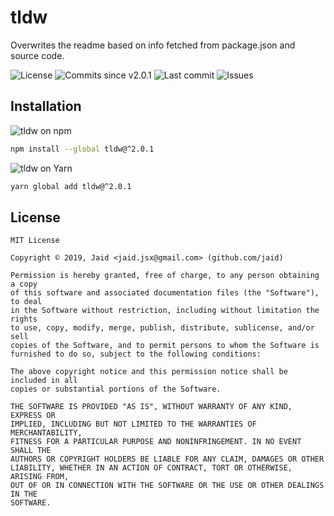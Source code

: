 # tldw


Overwrites the readme based on info fetched from package.json and source code.

![License](https://img.shields.io/github/license/Jaid/tldw?style=flat-square&color=success) ![Commits since v2.0.1](https://img.shields.io/github/commits-since/Jaid/tldw/v2.0.1?style=flat-square&logo=github&color=success) ![Last commit](https://img.shields.io/github/last-commit/Jaid/tldw?style=flat-square&logo=github&color=red) ![Issues](https://img.shields.io/github/issues/Jaid/tldw?style=flat-square&logo=github&color=red)

## Installation
![tldw on npm](https://img.shields.io/badge/npm-tldw-C23039?style=flat-square&logo=npm&link=https%3A%2F%2Fnpmjs.com%2Fpackage%2Ftldw)
```bash
npm install --global tldw@^2.0.1
```
![tldw on Yarn](https://img.shields.io/badge/Yarn-tldw-2F8CB7?style=flat-square&logo=yarn)
```bash
yarn global add tldw@^2.0.1
```




## License
```text
MIT License

Copyright © 2019, Jaid <jaid.jsx@gmail.com> (github.com/jaid)

Permission is hereby granted, free of charge, to any person obtaining a copy
of this software and associated documentation files (the "Software"), to deal
in the Software without restriction, including without limitation the rights
to use, copy, modify, merge, publish, distribute, sublicense, and/or sell
copies of the Software, and to permit persons to whom the Software is
furnished to do so, subject to the following conditions:

The above copyright notice and this permission notice shall be included in all
copies or substantial portions of the Software.

THE SOFTWARE IS PROVIDED "AS IS", WITHOUT WARRANTY OF ANY KIND, EXPRESS OR
IMPLIED, INCLUDING BUT NOT LIMITED TO THE WARRANTIES OF MERCHANTABILITY,
FITNESS FOR A PARTICULAR PURPOSE AND NONINFRINGEMENT. IN NO EVENT SHALL THE
AUTHORS OR COPYRIGHT HOLDERS BE LIABLE FOR ANY CLAIM, DAMAGES OR OTHER
LIABILITY, WHETHER IN AN ACTION OF CONTRACT, TORT OR OTHERWISE, ARISING FROM,
OUT OF OR IN CONNECTION WITH THE SOFTWARE OR THE USE OR OTHER DEALINGS IN THE
SOFTWARE.
```
